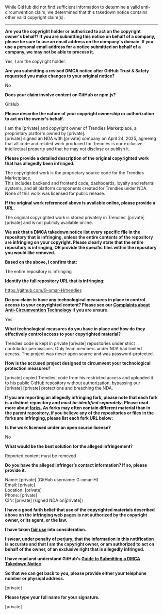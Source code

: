 While GitHub did not find sufficient information to determine a valid anti-circumvention claim, we determined that this takedown notice contains other valid copyright claim(s).

---

**Are you the copyright holder or authorized to act on the copyright owner's behalf? If you are submitting this notice on behalf of a company, please be sure to use an email address on the company's domain. If you use a personal email address for a notice submitted on behalf of a company, we may not be able to process it.**

Yes, I am the copyright holder.

**Are you submitting a revised DMCA notice after GitHub Trust & Safety requested you make changes to your original notice?**

No

**Does your claim involve content on GitHub or npm.js?**

GitHub

**Please describe the nature of your copyright ownership or authorization to act on the owner's behalf.**

I am the [private] and copyright owner of Trendies Marketplace, a proprietary platform owned by [private].  
[private] signed an NDA with [private] company on April 24, 2025, agreeing that all code and related work produced for Trendies is our exclusive intellectual property and that he may not disclose or publish it.

**Please provide a detailed description of the original copyrighted work that has allegedly been infringed.**

The copyrighted work is the proprietary source code for the Trendies Marketplace.  
This includes backend and frontend code, dashboards, loyalty and referral systems, and all platform components created for Trendies under NDA.  
None of this work was licensed for public release.

**If the original work referenced above is available online, please provide a URL.**

The original copyrighted work is stored privately in Trendies’ [private] [private] and is not publicly available online.

**We ask that a DMCA takedown notice list every specific file in the repository that is infringing, unless the entire contents of the repository are infringing on your copyright. Please clearly state that the entire repository is infringing, OR provide the specific files within the repository you would like removed.**

**Based on the above, I confirm that:**

The entire repository is infringing

**Identify the full repository URL that is infringing:**

https://github.com/G-omar-H/trendies

**Do you claim to have any technological measures in place to control access to your copyrighted content? Please see our <a href="https://docs.github.com/articles/guide-to-submitting-a-dmca-takedown-notice#complaints-about-anti-circumvention-technology">Complaints about Anti-Circumvention Technology</a> if you are unsure.**

Yes

**What technological measures do you have in place and how do they effectively control access to your copyrighted material?**

Trendies code is kept in private [private] repositories under strict contributor permissions. Only team members under NDA had limited access. The project was never open source and was password-protected.

**How is the accused project designed to circumvent your technological protection measures?**

[private] copied Trendies’ code from his restricted access and uploaded it to his public GitHub repository without authorization, bypassing our [private] [private] protections and breaching the NDA.

**If you are reporting an allegedly infringing fork, please note that each fork is a distinct repository and <i>must be identified separately</i>. Please read more about <a href="https://docs.github.com/articles/dmca-takedown-policy#b-what-about-forks-or-whats-a-fork">forks.</a> As forks may often contain different material than in the parent repository, if you believe any of the repositories or files in the forks are infringing, please list each fork URL below:**

**Is the work licensed under an open source license?**

No

**What would be the best solution for the alleged infringement?**

Reported content must be removed

**Do you have the alleged infringer’s contact information? If so, please provide it.**

Name: [private] (GitHub username: G-omar-H)  
Email: [private]  
Location: [private]  
Phone: [private]  
CIN: [private] (signed NDA on[private])

**I have a good faith belief that use of the copyrighted materials described above on the infringing web pages is not authorized by the copyright owner, or its agent, or the law.**

**I have taken <a href="https://www.lumendatabase.org/topics/22">fair use</a> into consideration.**

**I swear, under penalty of perjury, that the information in this notification is accurate and that I am the copyright owner, or am authorized to act on behalf of the owner, of an exclusive right that is allegedly infringed.**

**I have read and understand GitHub's <a href="https://docs.github.com/articles/guide-to-submitting-a-dmca-takedown-notice/">Guide to Submitting a DMCA Takedown Notice</a>.**

**So that we can get back to you, please provide either your telephone number or physical address.**

[private]

**Please type your full name for your signature.**

[private]

